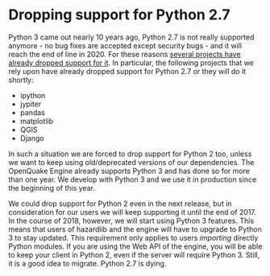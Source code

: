 Dropping support for Python 2.7
===============================

Python 3 came out nearly 10 years ago, Python 2.7 is not really supported
anymore - no bug fixes are accepted except security bugs - and it will reach
the end of line in 2020. For these reasons [several projects have
already dropped support for it](http://www.python3statement.org/).
In particular, the following projects that we rely upon have already dropped
support for Python 2.7 or they will do it shortly:

- ipython
- jypiter
- pandas
- matplotlib
- QGIS
- Django

In such a situation we are forced to drop support for Python 2 too,
unless we want to keep using old/deprecated versions of our
dependencies.  The OpenQuake Engine already supports Python 3 and has
done so for more than one year. We develop with Python 3 and we use it
in production since the beginning of this year.

We could drop support for Python 2 even in the next release, but in
consideration for our users we will keep supporting it until the end
of 2017. In the course of 2018, however, we will start using Python 3
features. This means that users of hazardlib and the engine will have
to upgrade to Python 3 to stay updated. This requirement only applies to
users *importing* directly Python modules. If you are using the Web
API of the engine, you will be able to keep your client in Python 2,
even if the server will require Python 3. Still, it is a good idea to
migrate. Python 2.7 is dying.
